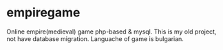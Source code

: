 # empiregame
Online empire(medieval) game php-based & mysql.
This is my old project, not have database migration.
Languache of game is bulgarian.